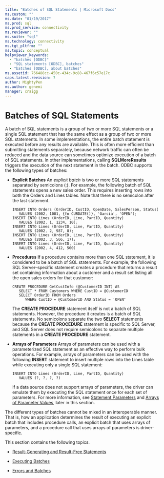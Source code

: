```yaml
---
title: "Batches of SQL Statements | Microsoft Docs"
ms.custom: ""
ms.date: "01/19/2017"
ms.prod: sql
ms.prod_service: connectivity
ms.reviewer: ""
ms.suite: "sql"
ms.technology: connectivity
ms.tgt_pltfrm: ""
ms.topic: conceptual
helpviewer_keywords: 
  - "batches [ODBC]"
  - "SQL statements [ODBC], batches"
  - "batches [ODBC], about batches"
ms.assetid: 766488cc-450c-434c-9c88-467f6c57e17c
caps.latest.revision: 7
author: MightyPen
ms.author: genemi
manager: craigg
---
```

# Batches of SQL Statements
A batch of SQL statements is a group of two or more SQL statements or a single SQL statement that has the same effect as a group of two or more SQL statements. In some implementations, the entire batch statement is executed before any results are available. This is often more efficient than submitting statements separately, because network traffic can often be reduced and the data source can sometimes optimize execution of a batch of SQL statements. In other implementations, calling **SQLMoreResults** triggers the execution of the next statement in the batch. ODBC supports the following types of batches:  
  
-   **Explicit Batches** An *explicit batch* is two or more SQL statements separated by semicolons (;). For example, the following batch of SQL statements opens a new sales order. This requires inserting rows into both the Orders and Lines tables. Note that there is no semicolon after the last statement.  
  
    ```  
    INSERT INTO Orders (OrderID, CustID, OpenDate, SalesPerson, Status)  
       VALUES (2002, 1001, {fn CURDATE()}, 'Garcia', 'OPEN');  
    INSERT INTO Lines (OrderID, Line, PartID, Quantity)  
       VALUES (2002, 1, 1234, 10);  
    INSERT INTO Lines (OrderID, Line, PartID, Quantity)  
       VALUES (2002, 2, 987, 8);  
    INSERT INTO Lines (OrderID, Line, PartID, Quantity)  
       VALUES (2002, 3, 566, 17);  
    INSERT INTO Lines (OrderID, Line, PartID, Quantity)  
       VALUES (2002, 4, 412, 500)  
    ```  
  
-   **Procedures** If a procedure contains more than one SQL statement, it is considered to be a batch of SQL statements. For example, the following SQL Server–specific statement creates a procedure that returns a result set containing information about a customer and a result set listing all the open sales orders for that customer:  
  
    ```  
    CREATE PROCEDURE GetCustInfo (@CustomerID INT) AS  
       SELECT * FROM Customers WHERE CustID = @CustomerID  
       SELECT OrderID FROM Orders  
          WHERE CustID = @CustomerID AND Status = 'OPEN'  
    ```  
  
     The **CREATE PROCEDURE** statement itself is not a batch of SQL statements. However, the procedure it creates is a batch of SQL statements. No semicolons separate the two **SELECT** statements because the **CREATE PROCEDURE** statement is specific to SQL Server, and SQL Server does not require semicolons to separate multiple statements in a **CREATE PROCEDURE** statement.  
  
-   **Arrays of Parameters** Arrays of parameters can be used with a parameterized SQL statement as an effective way to perform bulk operations. For example, arrays of parameters can be used with the following **INSERT** statement to insert multiple rows into the Lines table while executing only a single SQL statement:  
  
    ```  
    INSERT INTO Lines (OrderID, Line, PartID, Quantity)  
       VALUES (?, ?, ?, ?)  
    ```  
  
     If a data source does not support arrays of parameters, the driver can emulate them by executing the SQL statement once for each set of parameters. For more information, see [Statement Parameters](../../../odbc/reference/develop-app/statement-parameters.md) and [Arrays of Parameter Values](../../../odbc/reference/develop-app/arrays-of-parameter-values.md), later in this section.  
  
 The different types of batches cannot be mixed in an interoperable manner. That is, how an application determines the result of executing an explicit batch that includes procedure calls, an explicit batch that uses arrays of parameters, and a procedure call that uses arrays of parameters is driver-specific.  
  
 This section contains the following topics.  
  
-   [Result-Generating and Result-Free Statements](../../../odbc/reference/develop-app/result-generating-and-result-free-statements.md)  
  
-   [Executing Batches](../../../odbc/reference/develop-app/executing-batches.md)  
  
-   [Errors and Batches](../../../odbc/reference/develop-app/errors-and-batches.md)
